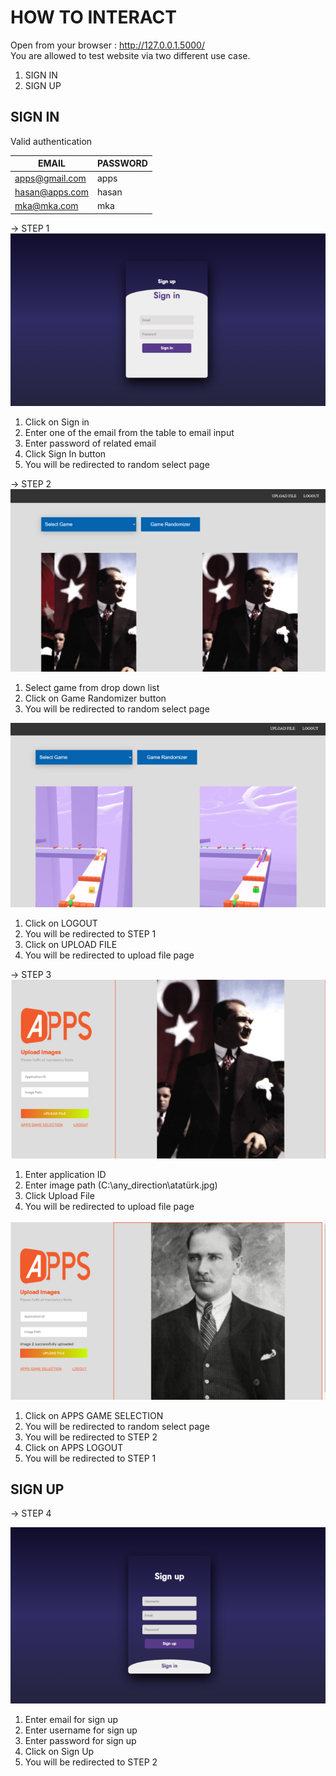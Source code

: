 # HOW TO INTERACT

Open from your browser : http://127.0.0.1.5000/ <br>
You are allowed to test website via two different use case.
1. SIGN IN
2. SIGN UP


## SIGN IN

Valid authentication <br>

EMAIL  | PASSWORD
------------- | -------------
apps@gmail.com |  apps
hasan@apps.com | hasan
mka@mka.com | mka
-> STEP 1
![SIGN IN](1_0_signin.png)
1. Click on Sign in
2. Enter one of the email from the table to email input 
3. Enter password of related email
4. Click Sign In button
5. You will be redirected to random select page

-> STEP 2
![RANDOMIZE](2_0_randomize.png)
1. Select game from drop down list
2. Click on Game Randomizer button
3. You will be redirected to random select page

![SELECT](2_1_randomize.png)
1. Click on LOGOUT
2. You will be redirected to STEP 1
3. Click on UPLOAD FILE
4. You will be redirected to upload file page

-> STEP 3
![UPLOAD-FILE](3_0_upload_image.png)
1. Enter application ID
2. Enter image path (C:\\any_direction\atatürk.jpg)
3. Click Upload File
4. You will be redirected to upload file page

![UPLOAD-FILE](3_1_upload_image.png)
1. Click on APPS GAME SELECTION 
2. You will be redirected to random select page
3. You will be redirected to STEP 2
4. Click on APPS LOGOUT
5. You will be redirected to STEP 1

## SIGN UP
-> STEP 4

![UPLOAD-FILE](1_1_signup.png)
1. Enter email for sign up
2. Enter username for sign up
3. Enter password for sign up
4. Click on Sign Up
5. You will be redirected to STEP 2